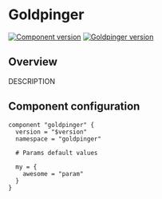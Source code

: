 # Goldpinger

[![Component version](https://img.shields.io/badge/dynamic/yaml?color=blue&label=component+version&query=$.entries.goldpinger[0].version&url=https%3A%2F%2Fcharts.mikamai.com%2Fkaravel%2Findex.yaml&style=for-the-badge)](./goldpinger.md)
[![Goldpinger version](https://img.shields.io/badge/dynamic/yaml?color=blue&label=goldpinger+version&query=$.entries.goldpinger[0].appVersion&url=https%3A%2F%2Fcharts.mikamai.com%2Fkaravel%2Findex.yaml&style=for-the-badge)](https://example.com)

## Overview

DESCRIPTION

## Component configuration

```hcl
component "goldpinger" {
  version = "$version"
  namespace = "goldpinger"

  # Params default values
  
  my = {
    awesome = "param"
  }
}
```
